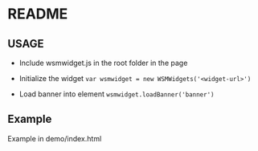 # README #

## USAGE ##

- Include wsmwidget.js in the root folder in the page

- Initialize the widget `var wsmwidget = new WSMWidgets('<widget-url>')`

- Load banner into element `wsmwidget.loadBanner('banner')`


## Example ##

Example in demo/index.html